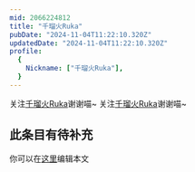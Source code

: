 ```yaml
---
mid: 2066224812
title: "千瑠火Ruka"
pubDate: "2024-11-04T11:22:10.320Z"
updatedDate: "2024-11-04T11:22:10.320Z"
profile:
  {
    Nickname: ["千瑠火Ruka"],
  }
---
```


关注[千瑠火Ruka](https://space.bilibili.com/2066224812)谢谢喵~ 关注[千瑠火Ruka](https://space.bilibili.com/2066224812)谢谢喵~

## 此条目有待补充
你可以在[这里](https://github.com/Yuhanawa/VTuber.ICU/edit/master/src/content/v/千瑠火Ruka/index.md)编辑本文

